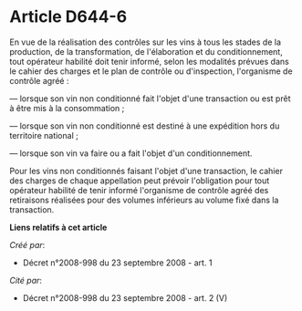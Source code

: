 # Article D644-6

En vue de la réalisation des contrôles sur les vins à tous les stades de la production, de la transformation, de
l'élaboration et du conditionnement, tout opérateur habilité doit tenir informé, selon les modalités prévues dans le cahier
des charges et le plan de contrôle ou d'inspection, l'organisme de contrôle agréé : 

― lorsque son vin non conditionné fait l'objet d'une transaction ou est prêt à être mis à la consommation ; 

― lorsque son vin non conditionné est destiné à une expédition hors du territoire national ; 

― lorsque son vin va faire ou a fait l'objet d'un conditionnement. 

Pour les vins non conditionnés faisant l'objet d'une transaction, le cahier des charges de chaque appellation peut prévoir
l'obligation pour tout opérateur habilité de tenir informé l'organisme de contrôle agréé des retiraisons réalisées pour des
volumes inférieurs au volume fixé dans la transaction.

**Liens relatifs à cet article**

_Créé par_:

  - Décret n°2008-998 du 23 septembre 2008 - art. 1

_Cité par_:

  - Décret n°2008-998 du 23 septembre 2008 - art. 2 (V)
